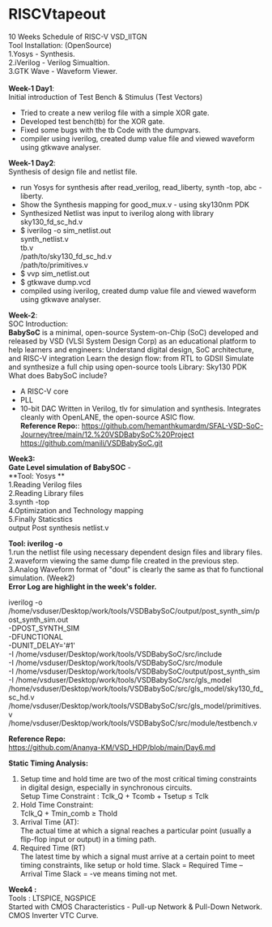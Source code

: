 # RISCVtapeout
10 Weeks Schedule of RISC-V VSD_IITGN  
Tool Installation: (OpenSource)   
1.Yosys  - Synthesis.  
2.iVerilog - Verilog Simualtion.  
3.GTK Wave - Waveform Viewer.<br>            
**Week-1 Day1**:    
Initial introduction of Test Bench & Stimulus (Test Vectors)
- Tried to create a new verilog file with a simple XOR gate.
- Developed test bench(tb) for the XOR gate.
- Fixed some bugs with the tb Code with the dumpvars.
- compiler using iverilog, created dump value file and viewed waveform using gtkwave analyser.<br>  
  
**Week-1 Day2**:  
Synthesis of design file and netlist file.
- run Yosys for synthesis after read_verilog, read_liberty, synth -top, abc -liberty.
- Show the Synthesis mapping for good_mux.v - using sky130nm PDK
- Synthesized Netlist was input to iverilog along with library sky130_fd_sc_hd.v
- $ iverilog -o sim_netlist.out \
  synth_netlist.v \
  tb.v \
  /path/to/sky130_fd_sc_hd.v \
  /path/to/primitives.v
- $ vvp sim_netlist.out
- $ gtkwave dump.vcd
- compiled using iverilog, created dump value file and viewed waveform using gtkwave analyser.<br>

**Week-2**:  
SOC Introduction:  
**BabySoC** is a minimal, open-source System-on-Chip (SoC) developed and released by VSD (VLSI System Design Corp) as an educational platform to help learners and engineers:
Understand digital design, SoC architecture, and RISC-V integration
Learn the design flow: from RTL to GDSII
Simulate and synthesize a full chip using open-source tools
Library: Sky130 PDK <br>
What does BabySoC include?
- A RISC-V core
- PLL
- 10-bit DAC
Written in Verilog, tlv for simulation and synthesis.
Integrates cleanly with OpenLANE, the open-source ASIC flow.<br>
**Reference Repo:**:
https://github.com/hemanthkumardm/SFAL-VSD-SoC-Journey/tree/main/12.%20VSDBabySoC%20Project
https://github.com/manili/VSDBabySoC.git

**Week3:**  
**Gate Level simulation of BabySOC** -  
**Tool: Yosys **  
1.Reading Verilog files  
2.Reading Library files  
3.synth -top  
4.Optimization and Technology mapping  
5.Finally Staticstics    
output Post synthesis netlist.v    



**Tool: iverilog -o**  
1.run the netlist file using necessary dependent design files and library files.  
2.waveform viewing the same dump file created in the previous step.   
3.Analog Waveform format of "dout" is clearly the same as that fo functional simulation. (Week2)  
**Error Log are highlight in the week's folder.**      

iverilog -o /home/vsduser/Desktop/work/tools/VSDBabySoC/output/post_synth_sim/post_synth_sim.out \
  -DPOST_SYNTH_SIM \
  -DFUNCTIONAL \
  -DUNIT_DELAY='#1' \
  -I /home/vsduser/Desktop/work/tools/VSDBabySoC/src/include \
  -I /home/vsduser/Desktop/work/tools/VSDBabySoC/src/module \
  -I /home/vsduser/Desktop/work/tools/VSDBabySoC/output/post_synth_sim \
  -I /home/vsduser/Desktop/work/tools/VSDBabySoC/src/gls_model \
  /home/vsduser/Desktop/work/tools/VSDBabySoC/src/gls_model/sky130_fd_sc_hd.v \
  /home/vsduser/Desktop/work/tools/VSDBabySoC/src/gls_model/primitives.v \
  /home/vsduser/Desktop/work/tools/VSDBabySoC/src/module/testbench.v
    
**Reference Repo:**  
https://github.com/Ananya-KM/VSD_HDP/blob/main/Day6.md  

**Static Timing Analysis:**
1. Setup time and hold time are two of the most critical timing constraints in digital design, especially in synchronous circuits.  
Setup Time Constraint : Tclk_Q + Tcomb + Tsetup ≤ Tclk  
2. Hold Time Constraint:  
Tclk_Q + Tmin_comb ≥ Thold  
3. Arrival Time (AT):  
The actual time at which a signal reaches a particular point (usually a flip-flop input or output) in a timing path.
4. Required Time (RT)  
The latest time by which a signal must arrive at a certain point to meet timing constraints, like setup or hold time.
Slack = Required Time – Arrival Time
Slack = -ve means timing not met.

**Week4 :**  
Tools : LTSPICE, NGSPICE  
Started with CMOS Characteristics - Pull-up Network & Pull-Down Network.
CMOS Inverter VTC Curve.


